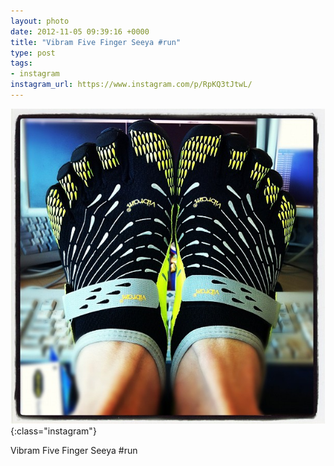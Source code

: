 ```yaml
---
layout: photo
date: 2012-11-05 09:39:16 +0000
title: "Vibram Five Finger Seeya #run"
type: post
tags:
- instagram
instagram_url: https://www.instagram.com/p/RpKQ3tJtwL/
---
```


![Instagram - RpKQ3tJtwL](/img/RpKQ3tJtwL.jpg){:class="instagram"}

Vibram Five Finger Seeya #run
